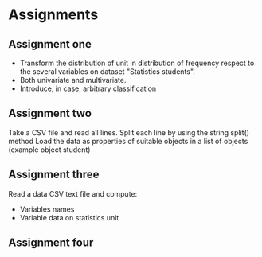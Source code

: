 # Assignments

## Assignment one

- Transform the distribution of unit in distribution of frequency respect to the several variables on dataset "Statistics students".  
- Both univariate and multivariate.
- Introduce, in case, arbitrary classification

## Assignment two

Take a CSV file and read all lines.
Split each line by using the string split() method
Load the data as properties of suitable objects in a list of objects (example object student)

## Assignment three

Read a data CSV text file and compute:

- Variables names
- Variable data on statistics unit

## Assignment four